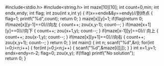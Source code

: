 #include<stdio.h>
#include<string.h>
int maze[10][10];
int count=0,min;
int endx,endy;
int flag;
int zou(int x,int y)
{
    if(x==endx&&y==endy)//到终点 
    {
        flag=1;
        printf("%d",count);
        return 0;
    }
    maze[x][y]=1;
    if(flag)return 0;
    if(maze[x][y-1]==0)//向左 
    {
        count++;
        zou(x,y-1);
        count--;
    }
    if(maze[x+1][y]==0)//向下 
    {
        count++;
        zou(x+1,y);
        count--;
    }
    if(maze[x-1][y]==0)// 向上 
    {
        count++;
        zou(x-1,y);
        count--;
    }
    if(maze[x][y+1]==0)//向右 
    {
        count++;
        zou(x,y+1);
        count--;
    }
    return 0;
}
int main()
{
    int n;
    scanf("%d",&n);
    for(int i=0;i<n;i++)
    {
        for(int j=0;j<n;j++)
        {
            scanf("%d",&maze[i][j]);
        }
    }
    int x=1,y=1;
    endx=endy=n-2;
    flag=0;
    zou(x,y);
    if(!flag)
        printf("No solution");  
    return 0;
}
